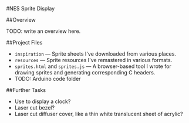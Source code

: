 #NES Sprite Display

##Overview

TODO: write an overview here.

##Project Files

- `inspiration` — Sprite sheets I've downloaded from various places.
- `resources` — Sprite resources I've remastered in various formats.
- `sprites.html` and `sprites.js` — A browser-based tool I wrote for drawing sprites and generating corresponding C headers.
- TODO: Arduino code folder

##Further Tasks

- Use to display a clock?
- Laser cut bezel?
- Laser cut diffuser cover, like a thin white translucent sheet of acrylic?
